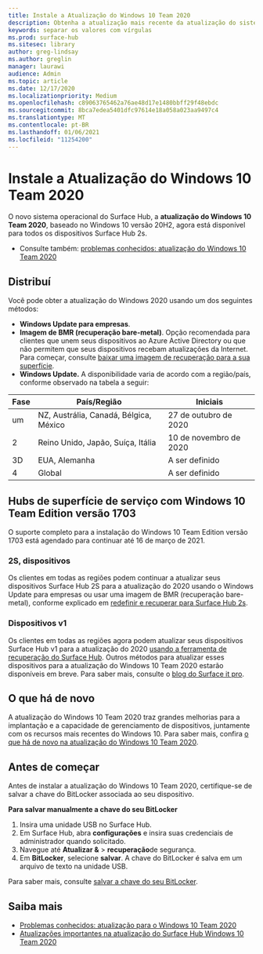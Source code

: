 ```yaml
---
title: Instale a Atualização do Windows 10 Team 2020
description: Obtenha a atualização mais recente da atualização do sistema operacional do Surface Hub, Windows 10 Team 2020.
keywords: separar os valores com vírgulas
ms.prod: surface-hub
ms.sitesec: library
author: greg-lindsay
ms.author: greglin
manager: laurawi
audience: Admin
ms.topic: article
ms.date: 12/17/2020
ms.localizationpriority: Medium
ms.openlocfilehash: c89063765462a76ae48d17e1480bbff29f48ebdc
ms.sourcegitcommit: 8bca7edea5401dfc97614e18a058a023aa9497c4
ms.translationtype: MT
ms.contentlocale: pt-BR
ms.lasthandoff: 01/06/2021
ms.locfileid: "11254200"
---
```

# Instale a Atualização do Windows 10 Team 2020 

O novo sistema operacional do Surface Hub, a **atualização do Windows 10 Team 2020**, baseado no Windows 10 versão 20H2, agora está disponível para todos os dispositivos Surface Hub 2s.  

- Consulte também: [problemas conhecidos: atualização do Windows 10 Team 2020](surface-hub-2020-update.md)

## Distribuí

Você pode obter a atualização do Windows 2020 usando um dos seguintes métodos:

- **Windows Update para empresas**.
- **Imagem de BMR (recuperação bare-metal)**. Opção recomendada para clientes que unem seus dispositivos ao Azure Active Directory ou que não permitem que seus dispositivos recebam atualizações da Internet. Para começar, consulte [baixar uma imagem de recuperação para a sua superfície](https://support.microsoft.com/surfacerecoveryimage).
- **Windows Update.** A disponibilidade varia de acordo com a região/país, conforme observado na tabela a seguir:

| Fase | País/Região                         | Iniciais          |
| ----- | -------------------------------------- | ----------------- |
| um     | NZ, Austrália, Canadá, Bélgica, México | 27 de outubro de 2020  |
| 2     | Reino Unido, Japão, Suíça, Itália          | 10 de novembro de 2020 |
| 3D     | EUA, Alemanha                            | A ser definido |
| 4     | Global                                 | A ser definido  |

## Hubs de superfície de serviço com Windows 10 Team Edition versão 1703 

O suporte completo para a instalação do Windows 10 Team Edition versão 1703 está agendado para continuar até 16 de março de 2021.

### 2S, dispositivos 

Os clientes em todas as regiões podem continuar a atualizar seus dispositivos Surface Hub 2S para a atualização do 2020 usando o Windows Update para empresas ou usar uma imagem de BMR (recuperação bare-metal), conforme explicado em [redefinir e recuperar para Surface Hub 2s](surface-hub-2s-recover-reset.md).

### Dispositivos v1 

Os clientes em todas as regiões agora podem atualizar seus dispositivos Surface Hub v1 para a atualização do 2020 [usando a ferramenta de recuperação do Surface Hub](surface-hub-recovery-tool.md). Outros métodos para atualizar esses dispositivos para a atualização do Windows 10 Team 2020 estarão disponíveis em breve. Para saber mais, consulte o [blog do Surface it pro](https://techcommunity.microsoft.com/t5/surface-it-pro-blog/surface-hub-windows-10-team-2020-update/ba-p/2000144).
 
## O que há de novo

A atualização do Windows 10 Team 2020 traz grandes melhorias para a implantação e a capacidade de gerenciamento de dispositivos, juntamente com os recursos mais recentes do Windows 10. Para saber mais, confira [o que há de novo na atualização do Windows 10 Team 2020](surface-hub-2020-update-whats-new.md).
 
## Antes de começar

Antes de instalar a atualização do Windows 10 Team 2020, certifique-se de salvar a chave do BitLocker associada ao seu dispositivo. 

**Para salvar manualmente a chave do seu BitLocker**

1. Insira uma unidade USB no Surface Hub.
2. Em Surface Hub, abra **configurações** e insira suas credenciais de administrador quando solicitado.
3. Navegue até **Atualizar &**  >  **recuperação**de segurança.
4. Em **BitLocker**, selecione **salvar**. A chave do BitLocker é salva em um arquivo de texto na unidade USB.

Para saber mais, consulte [salvar a chave do seu BitLocker](save-bitlocker-key-surface-hub.md).

## Saiba mais

- [Problemas conhecidos: atualização para o Windows 10 Team 2020](surface-hub-2020-team-update-known-issues.md)
- [Atualizações importantes na atualização do Surface Hub Windows 10 Team 2020](https://techcommunity.microsoft.com/t5/surface-it-pro-blog/important-updates-on-the-surface-hub-windows-10-team-2020-update/ba-p/1960897)
